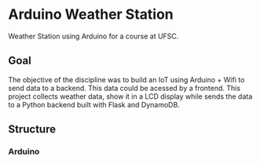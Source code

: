 # Arduino Weather Station

Weather Station using Arduino for a course at UFSC.

## Goal

The objective of the discipline was to build an IoT using Arduino + Wifi to send data to a backend. This data could be acessed by a frontend. This project collects weather data, show it in a LCD display while sends the data to a Python backend built with Flask and DynamoDB. 

## Structure

### Arduino


